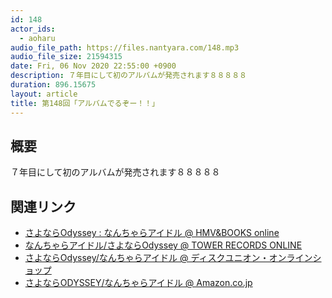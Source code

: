 ```yaml
---
id: 148
actor_ids:
  - aoharu
audio_file_path: https://files.nantyara.com/148.mp3
audio_file_size: 21594315
date: Fri, 06 Nov 2020 22:55:00 +0900
description: ７年目にして初のアルバムが発売されます８８８８８
duration: 896.15675
layout: article
title: 第148回「アルバムでるぞー！！」
---
```

## 概要

７年目にして初のアルバムが発売されます８８８８８

## 関連リンク

* [さよならOdyssey : なんちゃらアイドル @ HMV&BOOKS online](https://www.hmv.co.jp/artist_%E3%81%AA%E3%82%93%E3%81%A1%E3%82%83%E3%82%89%E3%82%A2%E3%82%A4%E3%83%89%E3%83%AB_000000000780774/item_%E3%81%95%E3%82%88%E3%81%AA%E3%82%89Odyssey_11260141)
* [なんちゃらアイドル/さよならOdyssey @ TOWER RECORDS ONLINE](https://tower.jp/item/5102277/%E3%81%95%E3%82%88%E3%81%AA%E3%82%89Odyssey)
* [さよならOdyssey/なんちゃらアイドル @ ディスクユニオン・オンラインショップ](https://diskunion.net/portal/ct/detail/1008199769)
* [さよならODYSSEY/なんちゃらアイドル @ Amazon.co.jp](http://amazon.co.jp/dp/B08JHLJ7CY)